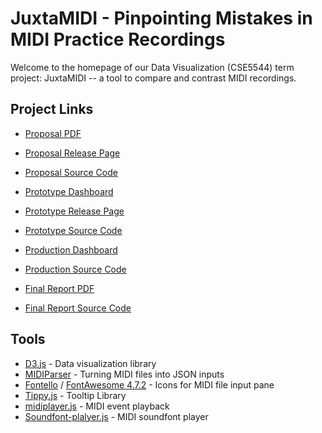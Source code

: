 # JuxtaMIDI - Pinpointing Mistakes in MIDI Practice Recordings

Welcome to the homepage of our Data Visualization (CSE5544) term project: JuxtaMIDI -- a tool to compare and contrast MIDI recordings.

## Project Links

- [Proposal PDF][2]
- [Proposal Release Page][1]
- [Proposal Source Code][14]


- [Prototype Dashboard][3]
- [Prototype Release Page][5]
- [Prototype Source Code][15]


- [Production Dashboard][4]
- [Production Source Code][17]


- [Final Report PDF][6]
- [Final Report Source Code][16]

## Tools

- [D3.js][7] - Data visualization library
- [MIDIParser][8] - Turning MIDI files into JSON inputs
- [Fontello][9] / [FontAwesome 4.7.2][10] - Icons for MIDI file input pane
- [Tippy.js][11] - Tooltip Library
- [midiplayer.js][12] - MIDI event playback
- [Soundfont-plalyer.js][13] - MIDI soundfont player

[1]: https://github.com/jrg94/data-viz-term-project/releases/tag/v1.0.0
[2]: docs/proposal.pdf
[3]: prototype/dashboard.html
[4]: midiviz/dashboard.html
[5]: https://github.com/jrg94/data-viz-term-project/releases/tag/v1.1.0
[6]: docs/report.pdf
[7]: https://d3js.org/
[8]: https://github.com/colxi/midi-parser-js
[9]: http://fontello.com/
[10]: https://fontawesome.com/v4.7.0/
[11]: https://atomiks.github.io/tippyjs/
[12]: https://github.com/grimmdude/MidiPlayerJS
[13]: https://github.com/danigb/soundfont-player
[14]: https://github.com/jrg94/JuxtaMIDI/tree/master/docs/proposal
[15]: https://github.com/jrg94/JuxtaMIDI/tree/master/prototype
[16]: https://github.com/jrg94/JuxtaMIDI/tree/master/docs/report
[17]: https://github.com/jrg94/JuxtaMIDI/tree/master/midiviz

